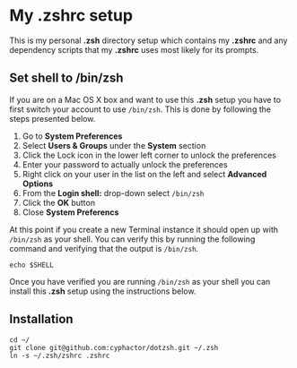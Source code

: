 # My .zshrc setup

This is my personal **.zsh** directory setup which contains my **.zshrc** and
any dependency scripts that my **.zshrc** uses most likely for its prompts.

## Set shell to /bin/zsh

If you are on a Mac OS X box and want to use this **.zsh** setup you have to
first switch your account to use `/bin/zsh`. This is done by following the
steps presented below.

1. Go to **System Preferences**
2. Select **Users & Groups** under the **System** section
3. Click the Lock icon in the lower left corner to unlock the preferences
4. Enter your password to actually unlock the preferences
5. Right click on your user in the list on the left and select **Advanced
   Options**
6. From the **Login shell:** drop-down select `/bin/zsh`
7. Click the **OK** button
8. Close **System Preferencs**

At this point if you create a new Terminal instance it should open up with
`/bin/zsh` as your shell. You can verify this by running the following command
and verifying that the output is `/bin/zsh`.

    echo $SHELL

Once you have verified you are running `/bin/zsh` as your shell you can
install this **.zsh** setup using the instructions below.

## Installation

    cd ~/
    git clone git@github.com:cyphactor/dotzsh.git ~/.zsh
    ln -s ~/.zsh/zshrc .zshrc


